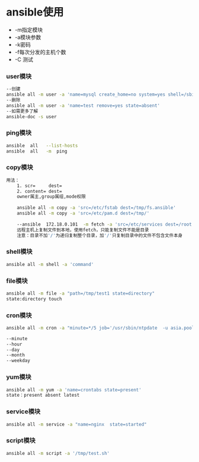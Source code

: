 # ansible使用

- -m指定模块
- -a模块参数
- -k密码
- -f每次分发的主机个数  
- -C 测试
### user模块

```bash
--创建
ansible all -m user -a 'name=mysql create_home=no system=yes shell=/sbin/nologin'
--删除
ansible all -m user -a 'name=test remove=yes state=absent'
--如需更多了解
ansible-doc -s user
```
### ping模块

```bash
ansible  all   --list-hosts
ansible  all   -m  ping
```

### copy模块
```bash
用法：
	1. scr=		dest=
	2. content=	dest=
	owner属主,group属组,mode权限
	
	ansible all -m copy -a 'src=/etc/fstab dest=/tmp/fs.ansible'
	ansible all -m copy -a 'src=/etc/pam.d dest=/tmp/'
	
	--ansible  172.18.0.101  -m fetch -a 'src=/etc/services dest=/root'
	远程主机上复制文件到本地，使用fetch，只能复制文件不能是目录
	注意：目录不加'/'为递归复制整个目录，加'/'只复制目录中的文件不包含文件本身
```

### shell模块
```bash
ansible all -m shell -a 'command'
```

### file模块
```bash
ansible all -m file -a "path=/tmp/test1 state=directory"
state:directory touch

```
### cron模块
```bash
ansible all -m cron -a "minute=*/5 job='/usr/sbin/ntpdate  -u asia.pool.ntp.org &> /dev/null' name='date'"

--minute
--hour
--day
--month
--weekday
```

### yum模块
```bash
ansible all -m yum -a 'name=crontabs state=present' 
state：present absent latest
```

### service模块
```bash
ansible all -m service -a "name=nginx  state=started"
```


### script模块
```bash
ansible all -m script -a '/tmp/test.sh' 
```